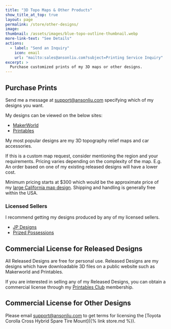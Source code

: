 ```yaml
---
title: "3D Topo Maps & Other Products"
show_title_at_top: true
layout: page
permalink: /store/other-designs/
image:
thumbnail: /assets/images/blue-topo-outline-thumbnail.webp
more-link-text: "See Details"
actions:
  - label: "Send an Inquiry"
    icon: email
    url: "mailto:sales@ansonliu.com?subject=Printing Service Inquiry"
excerpt: >
  Purchase customized prints of my 3D maps or other designs. 
---
```


## Purchase Prints

Send me a message at [support@ansonliu.com](mailto:support@ansonliu.com) specifying which of my designs you want.

My designs can be viewed on the below sites:

- [MakerWorld](https://makerworld.com/en/@ansonl)
- [Printables](https://www.printables.com/@ansonl/)

My most popular designs are my 3D topography relief maps and car accessories.

If this is a custom map request, consider mentioning the region and your requirements. Pricing varies depending on the complexity of the map. E.g. An order based on one of my existing released designs will have a lower cost.

Minimum pricing starts at $300 which would be the approximate price of my [large California map design](https://makerworld.com/en/models/1170334-california-hex-puzzle-topographic-map-with-streams). Shipping and handling is generally free within the USA.

### Licensed Sellers

I recommend getting my designs produced by any of my licensed sellers.

- [JP Designs](https://www.etsy.com/shop/JPDesignsOfficial)
- [Prized Possessions](https://prizedpossessionsbrand.com/)

## Commercial License for Released Designs

All Released Designs are free for personal use. Released Designs are my designs which have downloadable 3D files on a public website such as Makerworld and Printables.

If you are interested in selling any of my Released Designs, you can obtain a commercial license through my [Printables Club](https://www.printables.com/@ansonl/) membership.

## Commercial License for Other Designs

Please email [support@ansonliu.com](mailto:support@ansonliu.com) to get terms for licensing the [Toyota Corolla Cross Hybrid Spare Tire Mount]({% link store.md %}).
